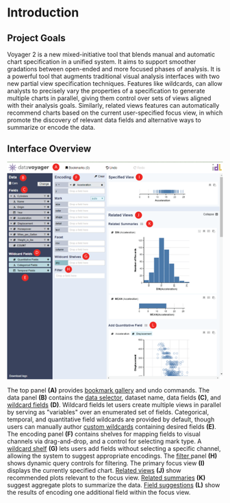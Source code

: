 # Introduction

## Project Goals

Voyager 2 is a new mixed-initiative tool that blends manual and automatic chart specification in a unified system. It aims to support smoother gradations between open-ended and more focused phases of analysis. It is a powerful tool that augments traditional visual analysis interfaces with two new partial view specification techniques. Features like wildcards, can allow analysts to precisely vary the properties of a specification to generate multiple charts in parallel, giving them control over sets of views aligned with their analysis goals. Similarly, related views features can automatically recommend charts based on the current user-specified focus view, in which promote the discovery of relevant data fields and alternative ways to summarize or encode the data.

## Interface Overview

![User Interface](../.gitbook/assets/ui.png)

The top panel **\(A\)** provides [bookmark gallery](../bookmark-gallery.md) and undo commands. The data panel **\(B\)** contains the [data selector](../data-selector.md), dataset name, data fields **\(C\)**, and [wildcard fields](../visualizing-data/wildcard-fields/) **\(D\)**. Wildcard fields let users create multiple views in parallel by serving as "variables" over an enumerated set of fields. Categorical, temporal, and quantitative field wildcards are provided by default, though users can manually author [custom wildcards](../visualizing-data/wildcard-fields/custom-wildcard-fields.md) containing desired fields **\(E\)**. The encoding panel **\(F\)** contains shelves for mapping fields to visual channels via drag-and-drop, and a control for selecting mark type. A[ wildcard shelf](../visualizing-data/wildcard-fields/wildcard-shelves.md) **\(G\)** lets users add fields without selecting a specific channel, allowing the system to suggest appropriate encodings. The [filter ](../visualizing-data/filter.md)panel **\(H\)** shows dynamic query controls for filtering. The primary focus view **\(I\)** displays the currently specified chart. [Related views](../visualizing-data/related-views/) **\(J\)** show recommended plots relevant to the focus view. [Related summaries](../visualizing-data/related-views/related-summaries.md) **\(K\)** suggest aggregate plots to summarize the data. [Field suggestions](../visualizing-data/related-views/field-suggestions.md) **\(L\)** show the results of encoding one additional field within the focus view.



